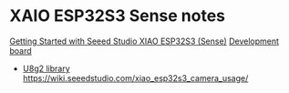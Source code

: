 # XAIO ESP32S3 Sense notes

[Getting Started with Seeed Studio XIAO ESP32S3 (Sense)](https://wiki.seeedstudio.com/xiao_esp32s3_getting_started/)
[Development board](https://wiki.seeedstudio.com/Seeeduino-XIAO-Expansion-Board/)
 - [U8g2 library](https://github.com/olikraus/U8g2_Arduino)
https://wiki.seeedstudio.com/xiao_esp32s3_camera_usage/
